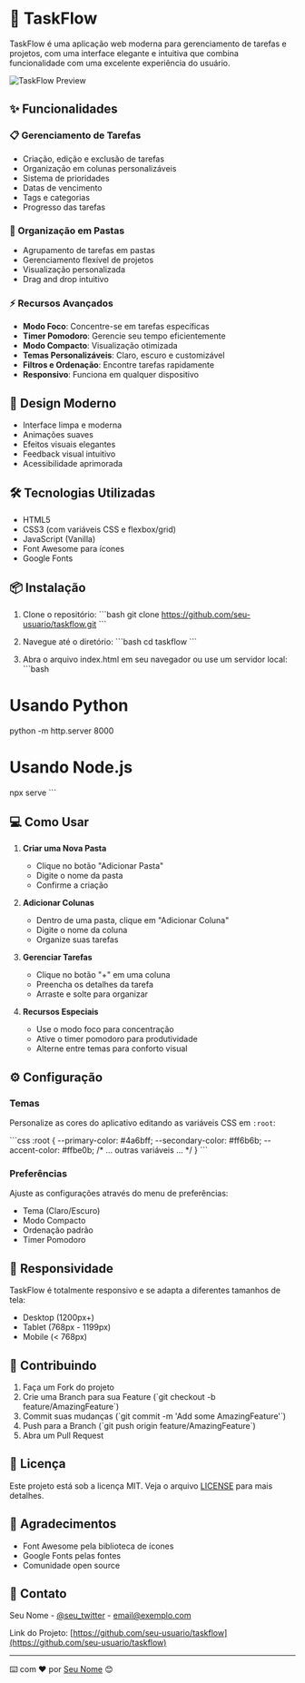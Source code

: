 # 🚀 TaskFlow

TaskFlow é uma aplicação web moderna para gerenciamento de tarefas e projetos, com uma interface elegante e intuitiva que combina funcionalidade com uma excelente experiência do usuário.

![TaskFlow Preview](./assets/preview.png)

## ✨ Funcionalidades

### 📋 Gerenciamento de Tarefas
- Criação, edição e exclusão de tarefas
- Organização em colunas personalizáveis
- Sistema de prioridades
- Datas de vencimento
- Tags e categorias
- Progresso das tarefas

### 📁 Organização em Pastas
- Agrupamento de tarefas em pastas
- Gerenciamento flexível de projetos
- Visualização personalizada
- Drag and drop intuitivo

### ⚡ Recursos Avançados
- **Modo Foco**: Concentre-se em tarefas específicas
- **Timer Pomodoro**: Gerencie seu tempo eficientemente
- **Modo Compacto**: Visualização otimizada
- **Temas Personalizáveis**: Claro, escuro e customizável
- **Filtros e Ordenação**: Encontre tarefas rapidamente
- **Responsivo**: Funciona em qualquer dispositivo

## 🎨 Design Moderno

- Interface limpa e moderna
- Animações suaves
- Efeitos visuais elegantes
- Feedback visual intuitivo
- Acessibilidade aprimorada

## 🛠️ Tecnologias Utilizadas

- HTML5
- CSS3 (com variáveis CSS e flexbox/grid)
- JavaScript (Vanilla)
- Font Awesome para ícones
- Google Fonts

## 📦 Instalação

1. Clone o repositório:
\`\`\`bash
git clone https://github.com/seu-usuario/taskflow.git
\`\`\`

2. Navegue até o diretório:
\`\`\`bash
cd taskflow
\`\`\`

3. Abra o arquivo index.html em seu navegador ou use um servidor local:
\`\`\`bash
# Usando Python
python -m http.server 8000

# Usando Node.js
npx serve
\`\`\`

## 💻 Como Usar

1. **Criar uma Nova Pasta**
   - Clique no botão "Adicionar Pasta"
   - Digite o nome da pasta
   - Confirme a criação

2. **Adicionar Colunas**
   - Dentro de uma pasta, clique em "Adicionar Coluna"
   - Digite o nome da coluna
   - Organize suas tarefas

3. **Gerenciar Tarefas**
   - Clique no botão "+" em uma coluna
   - Preencha os detalhes da tarefa
   - Arraste e solte para organizar

4. **Recursos Especiais**
   - Use o modo foco para concentração
   - Ative o timer pomodoro para produtividade
   - Alterne entre temas para conforto visual

## ⚙️ Configuração

### Temas
Personalize as cores do aplicativo editando as variáveis CSS em `:root`:

\`\`\`css
:root {
    --primary-color: #4a6bff;
    --secondary-color: #ff6b6b;
    --accent-color: #ffbe0b;
    /* ... outras variáveis ... */
}
\`\`\`

### Preferências
Ajuste as configurações através do menu de preferências:
- Tema (Claro/Escuro)
- Modo Compacto
- Ordenação padrão
- Timer Pomodoro

## 📱 Responsividade

TaskFlow é totalmente responsivo e se adapta a diferentes tamanhos de tela:
- Desktop (1200px+)
- Tablet (768px - 1199px)
- Mobile (< 768px)

## 🤝 Contribuindo

1. Faça um Fork do projeto
2. Crie uma Branch para sua Feature (\`git checkout -b feature/AmazingFeature\`)
3. Commit suas mudanças (\`git commit -m 'Add some AmazingFeature'\`)
4. Push para a Branch (\`git push origin feature/AmazingFeature\`)
5. Abra um Pull Request

## 📄 Licença

Este projeto está sob a licença MIT. Veja o arquivo [LICENSE](LICENSE) para mais detalhes.

## 👏 Agradecimentos

- Font Awesome pela biblioteca de ícones
- Google Fonts pelas fontes
- Comunidade open source

## 📧 Contato

Seu Nome - [@seu_twitter](https://twitter.com/seu_twitter) - email@exemplo.com

Link do Projeto: [https://github.com/seu-usuario/taskflow](https://github.com/seu-usuario/taskflow)

---
⌨️ com ❤️ por [Seu Nome](https://github.com/seu-usuario) 😊 
